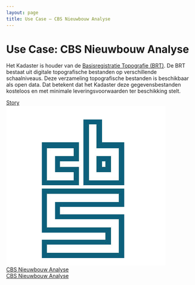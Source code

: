 ```yaml
---
layout: page
title: Use Case ― CBS Nieuwbouw Analyse
---
```

# Use Case: CBS Nieuwbouw Analyse

Het Kadaster is houder van de [Basisregistratie Topografie (BRT)](https://zakelijk.kadaster.nl/brt).  De BRT bestaat uit digitale topografische bestanden op verschillende schaalniveaus.  Deze verzameling topografische bestanden is beschikbaar als open data.  Dat betekent dat het Kadaster deze gegevensbestanden kosteloos en met minimale leveringsvoorwaarden ter beschikking stelt.

<div class="cards-wrapper">
  <a href="/stories/cbs-nieuwbouw/index.html">
    <div class="card">
      <div class="card-type">Story</div>
      <img class="card-image" src="/assets/images/cbs-logo.png" alt="CBS logo">
      <div class="card-title">CBS Nieuwbouw Analyse</div>
      <div class="card-description">CBS Nieuwbouw Analyse</div>
    </div>
  </a>
</div>
